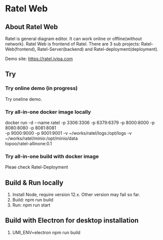 # Ratel Web

## About Ratel Web

Ratel is general diagram editor. It can work online or offline(without network).
Ratel Web is frontend of Ratel. There are 3 sub projects: Ratel-Web(frontend), Ratel-Server(backend) and Ratel-deployment(deployment).

Demo site: https://ratel.ivipa.com

## Try

### Try online demo (in progress)

Try oneline demo.

### Try all-in-one docker image locally

docker run -d --name ratel -p 3306:3306 -p 6379:6379 -p 8000:8000 -p 8080:8080 -p 8081:8081 \
    -p 9000:9000 -p 9001:9001 -v ~/works/ratel/logs:/opt/logs -v ~/works/ratel/minio:/opt/minio/data \
    topoo/ratel-allinone:0.1

### Try all-in-one build with docker image

Pleae check Ratel-Deployment

## Build & Run locally

1. Install Node, require version 12.x. Other version may fail so far.
2. Build: npm run build
3. Run: npm run start

## Build with Electron for desktop installation

1. UMI_ENV=electron npm run build
